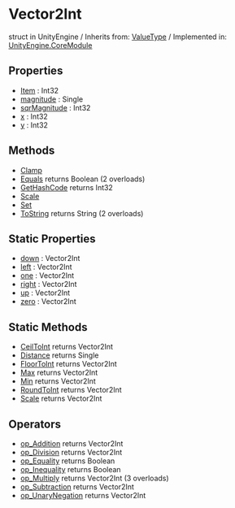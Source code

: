 # Vector2Int
struct in UnityEngine
 / Inherits from: <a href="https://docs.unity3d.com/6000.0/Documentation/ScriptReference/ValueType.html">ValueType</a> / Implemented in: <a href="https://docs.unity3d.com/6000.0/Documentation/ScriptReference/UnityEngine.CoreModule.html">UnityEngine.CoreModule</a>
## Properties
- <a href="https://docs.unity3d.com/6000.0/Documentation/ScriptReference/Vector2Int-Item.html">Item</a> : Int32
- <a href="https://docs.unity3d.com/6000.0/Documentation/ScriptReference/Vector2Int-magnitude.html">magnitude</a> : Single
- <a href="https://docs.unity3d.com/6000.0/Documentation/ScriptReference/Vector2Int-sqrMagnitude.html">sqrMagnitude</a> : Int32
- <a href="https://docs.unity3d.com/6000.0/Documentation/ScriptReference/Vector2Int-x.html">x</a> : Int32
- <a href="https://docs.unity3d.com/6000.0/Documentation/ScriptReference/Vector2Int-y.html">y</a> : Int32
## Methods
- <a href="https://docs.unity3d.com/6000.0/Documentation/ScriptReference/Vector2Int.Clamp.html">Clamp</a>
- <a href="https://docs.unity3d.com/6000.0/Documentation/ScriptReference/Vector2Int.Equals.html">Equals</a> returns Boolean (2 overloads)
- <a href="https://docs.unity3d.com/6000.0/Documentation/ScriptReference/Vector2Int.GetHashCode.html">GetHashCode</a> returns Int32
- <a href="https://docs.unity3d.com/6000.0/Documentation/ScriptReference/Vector2Int.Scale.html">Scale</a>
- <a href="https://docs.unity3d.com/6000.0/Documentation/ScriptReference/Vector2Int.Set.html">Set</a>
- <a href="https://docs.unity3d.com/6000.0/Documentation/ScriptReference/Vector2Int.ToString.html">ToString</a> returns String (2 overloads)
## Static Properties
- <a href="https://docs.unity3d.com/6000.0/Documentation/ScriptReference/Vector2Int-down.html">down</a> : Vector2Int
- <a href="https://docs.unity3d.com/6000.0/Documentation/ScriptReference/Vector2Int-left.html">left</a> : Vector2Int
- <a href="https://docs.unity3d.com/6000.0/Documentation/ScriptReference/Vector2Int-one.html">one</a> : Vector2Int
- <a href="https://docs.unity3d.com/6000.0/Documentation/ScriptReference/Vector2Int-right.html">right</a> : Vector2Int
- <a href="https://docs.unity3d.com/6000.0/Documentation/ScriptReference/Vector2Int-up.html">up</a> : Vector2Int
- <a href="https://docs.unity3d.com/6000.0/Documentation/ScriptReference/Vector2Int-zero.html">zero</a> : Vector2Int
## Static Methods
- <a href="https://docs.unity3d.com/6000.0/Documentation/ScriptReference/Vector2Int.CeilToInt.html">CeilToInt</a> returns Vector2Int
- <a href="https://docs.unity3d.com/6000.0/Documentation/ScriptReference/Vector2Int.Distance.html">Distance</a> returns Single
- <a href="https://docs.unity3d.com/6000.0/Documentation/ScriptReference/Vector2Int.FloorToInt.html">FloorToInt</a> returns Vector2Int
- <a href="https://docs.unity3d.com/6000.0/Documentation/ScriptReference/Vector2Int.Max.html">Max</a> returns Vector2Int
- <a href="https://docs.unity3d.com/6000.0/Documentation/ScriptReference/Vector2Int.Min.html">Min</a> returns Vector2Int
- <a href="https://docs.unity3d.com/6000.0/Documentation/ScriptReference/Vector2Int.RoundToInt.html">RoundToInt</a> returns Vector2Int
- <a href="https://docs.unity3d.com/6000.0/Documentation/ScriptReference/Vector2Int.Scale.html">Scale</a> returns Vector2Int
## Operators
- <a href="https://docs.unity3d.com/6000.0/Documentation/ScriptReference/Vector2Int.op_Addition.html">op_Addition</a> returns Vector2Int
- <a href="https://docs.unity3d.com/6000.0/Documentation/ScriptReference/Vector2Int.op_Division.html">op_Division</a> returns Vector2Int
- <a href="https://docs.unity3d.com/6000.0/Documentation/ScriptReference/Vector2Int.op_Equality.html">op_Equality</a> returns Boolean
- <a href="https://docs.unity3d.com/6000.0/Documentation/ScriptReference/Vector2Int.op_Inequality.html">op_Inequality</a> returns Boolean
- <a href="https://docs.unity3d.com/6000.0/Documentation/ScriptReference/Vector2Int.op_Multiply.html">op_Multiply</a> returns Vector2Int (3 overloads)
- <a href="https://docs.unity3d.com/6000.0/Documentation/ScriptReference/Vector2Int.op_Subtraction.html">op_Subtraction</a> returns Vector2Int
- <a href="https://docs.unity3d.com/6000.0/Documentation/ScriptReference/Vector2Int.op_UnaryNegation.html">op_UnaryNegation</a> returns Vector2Int
